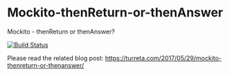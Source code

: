 # Mockito-thenReturn-or-thenAnswer
Mockito - thenReturn or thenAnswer?

[![Build Status](https://travis-ci.org/Turreta/Mockito-thenReturn-or-thenAnswer.svg?branch=master)](https://travis-ci.org/Turreta/Mockito-thenReturn-or-thenAnswer)

Please read the related blog post: https://turreta.com/2017/05/29/mockito-thenreturn-or-thenanswer/
